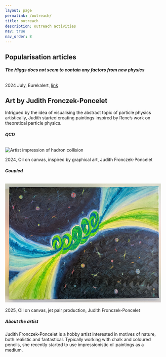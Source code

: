 ```yaml
---
layout: page
permalink: /outreach/
title: outreach
description: outreach activities
nav: true
nav_order: 8
---
```


<h2>Popularisation articles</h2>

<h6> <b>The Higgs does not seem to contain any factors from new physics</b> </h6>
<p>
2024 July, Eurekalert, <a href="https://www.eurekalert.org/news-releases/1051057">link</a>
</p>


<h2>Art by Judith Fronczek-Poncelet</h2>

Intrigued by the idea of visualising the abstract topic of particle physics artistically, Judith started creating paintings inspired by Rene’s work on theoretical particle physics.

<h6> <b>QCD</b> </h6>
<img src="../assets/art/2024-jfp-qcd.jpg" alt="Artist impression of hadron collision" style="width:540px;height:384px;">
<p>

2024, Oil on canvas, inspired by graphical art, Judith Fronczek-Poncelet 
</p>

<h6> <b>Coupled</b> </h6>
<img src="../assets/art/2025-jfp-coupled.jpg" alt="Artist impression of hadron collision" style="width:540px;height:384px;">
<p>

2025, Oil on canvas, jet pair production, Judith Fronczek-Poncelet 
</p>

<h5> <b> About the artist </b> </h5>
<p>
Judith Fronczek-Poncelet is a hobby artist interested in motives of nature, both realistic and fantastical. Typically working with chalk and coloured pencils, she recently started to use impressionistic oil paintings as a medium.
</p>
